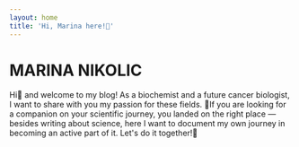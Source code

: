 ```yaml
---
layout: home
title: 'Hi, Marina here!👋'
---
```


# MARINA NIKOLIC

Hi👋 and welcome to my blog! As a biochemist and a future cancer biologist, I want to share with you my passion for these fields. 🧬If you are looking for a companion on your scientific journey, you landed on the right place — besides writing about science, here I want to document my own journey in becoming an active part of it. Let's do it together!🤝
